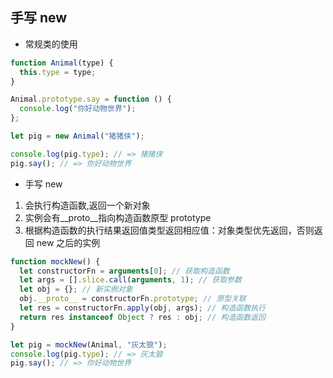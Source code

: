 ## 手写 new

- 常规类的使用

```javascript
function Animal(type) {
  this.type = type;
}

Animal.prototype.say = function () {
  console.log("你好动物世界");
};

let pig = new Animal("猪猪侠");

console.log(pig.type); // => 猪猪侠
pig.say(); // => 你好动物世界
```

- 手写 new

1. 会执行构造函数,返回一个新对象
2. 实例会有\_\_proto\_\_指向构造函数原型 prototype
3. 根据构造函数的执行结果返回值类型返回相应值：对象类型优先返回，否则返回 new 之后的实例

```javascript
function mockNew() {
  let constructorFn = arguments[0]; // 获取构造函数
  let args = [].slice.call(arguments, 1); // 获取参数
  let obj = {}; // 新实例对象
  obj.__proto__ = constructorFn.prototype; // 原型关联
  let res = constructorFn.apply(obj, args); // 构造函数执行
  return res instanceof Object ? res : obj; // 构造函数返回
}

let pig = mockNew(Animal, "灰太狼");
console.log(pig.type); // => 灰太狼
pig.say(); // => 你好动物世界
```
